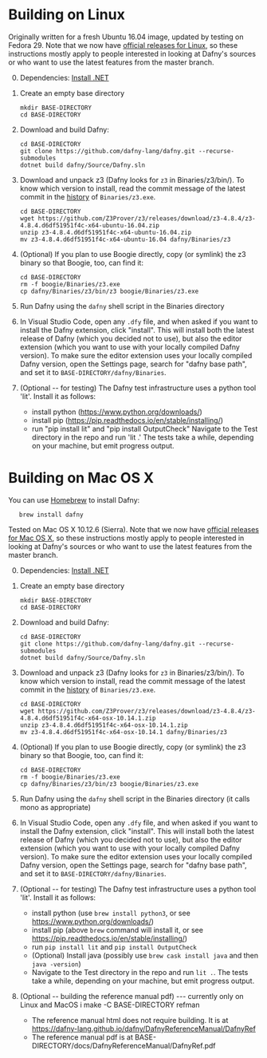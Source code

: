 Building on Linux
=================

Originally written for a fresh Ubuntu 16.04 image, updated by testing on Fedora 29. Note that we now have [official releases for Linux](https://github.com/dafny-lang/dafny/releases),
so these instructions mostly apply to people interested in looking at Dafny's sources or who want to use the latest features from the master branch.

0. Dependencies: [Install .NET](https://dotnet.microsoft.com/download)

1. Create an empty base directory

       mkdir BASE-DIRECTORY
       cd BASE-DIRECTORY

2. Download and build Dafny:

       cd BASE-DIRECTORY
       git clone https://github.com/dafny-lang/dafny.git --recurse-submodules
       dotnet build dafny/Source/Dafny.sln

3. Download and unpack z3 (Dafny looks for `z3` in Binaries/z3/bin/). To know which version to install, read the commit message of the latest commit in the [history](https://github.com/dafny-lang/dafny/commits/master/Binaries/z3.exe) of `Binaries/z3.exe`.

       cd BASE-DIRECTORY
       wget https://github.com/Z3Prover/z3/releases/download/z3-4.8.4/z3-4.8.4.d6df51951f4c-x64-ubuntu-16.04.zip
       unzip z3-4.8.4.d6df51951f4c-x64-ubuntu-16.04.zip
       mv z3-4.8.4.d6df51951f4c-x64-ubuntu-16.04 dafny/Binaries/z3

4. (Optional) If you plan to use Boogie directly, copy (or symlink) the z3 binary so that Boogie, too, can find it:

       cd BASE-DIRECTORY
       rm -f boogie/Binaries/z3.exe
       cp dafny/Binaries/z3/bin/z3 boogie/Binaries/z3.exe

5. Run Dafny using the `dafny` shell script in the Binaries directory

6. In Visual Studio Code, open any `.dfy` file, and when asked if you want to install the Dafny extension, click "install". This will install both the latest release of Dafny (which you decided not to use), but also the editor extension (which you want to use with your locally compiled Dafny version). To make sure the editor extension uses your locally compiled Dafny version, open the Settings page, search for "dafny base path", and set it to `BASE-DIRECTORY/dafny/Binaries`.

7. (Optional -- for testing) The Dafny test infrastructure uses a python tool 'lit'. Install it as follows:
   * install python (https://www.python.org/downloads/)
   * install pip (https://pip.readthedocs.io/en/stable/installing/)
   * run "pip install lit" and "pip install OutputCheck"
Navigate to the Test directory in the repo and run 'lit .'
The tests take a while, depending on your machine, but emit progress output.

Building on Mac OS X
====================

You can use [Homebrew](https://brew.sh) to install Dafny:

       brew install dafny

Tested on Mac OS X 10.12.6 (Sierra).  Note that we now have
[official releases for Mac OS X](https://github.com/dafny-lang/dafny/releases),
so these instructions mostly apply to people interested in looking at
Dafny's sources or who want to use the latest features from the master branch.

0. Dependencies: [Install .NET](https://dotnet.microsoft.com/download)

1. Create an empty base directory

       mkdir BASE-DIRECTORY
       cd BASE-DIRECTORY

2. Download and build Dafny:

       cd BASE-DIRECTORY
       git clone https://github.com/dafny-lang/dafny.git --recurse-submodules
       dotnet build dafny/Source/Dafny.sln

3. Download and unpack z3 (Dafny looks for `z3` in Binaries/z3/bin/). To know which version to install, read the commit message of the latest commit in the [history](https://github.com/dafny-lang/dafny/commits/master/Binaries/z3.exe) of `Binaries/z3.exe`.

       cd BASE-DIRECTORY
       wget https://github.com/Z3Prover/z3/releases/download/z3-4.8.4/z3-4.8.4.d6df51951f4c-x64-osx-10.14.1.zip
       unzip z3-4.8.4.d6df51951f4c-x64-osx-10.14.1.zip
       mv z3-4.8.4.d6df51951f4c-x64-osx-10.14.1 dafny/Binaries/z3

4. (Optional) If you plan to use Boogie directly, copy (or symlink) the z3 binary so that Boogie, too, can find it:

       cd BASE-DIRECTORY
       rm -f boogie/Binaries/z3.exe
       cp dafny/Binaries/z3/bin/z3 boogie/Binaries/z3.exe

5. Run Dafny using the `dafny` shell script in the Binaries directory (it calls mono as appropriate)

6. In Visual Studio Code, open any `.dfy` file, and when asked if you want to install the Dafny extension, click "install". This will install both the latest release of Dafny (which you decided not to use), but also the editor extension (which you want to use with your locally compiled Dafny version). To make sure the editor extension uses your locally compiled Dafny version, open the Settings page, search for "dafny base path", and set it to `BASE-DIRECTORY/dafny/Binaries`.

7. (Optional -- for testing) The Dafny test infrastructure uses a python tool 'lit'. Install it as follows:
   * install python (use `brew install python3`, or see https://www.python.org/downloads/)
   * install pip (above `brew` command will install it, or see https://pip.readthedocs.io/en/stable/installing/)
   * run `pip install lit` and `pip install OutputCheck`
   * (Optional) Install java (possibly use `brew cask install java` and then `java -version`)
   * Navigate to the Test directory in the repo and run `lit .`. The tests take a while, depending on your machine, but emit progress output.

8. (Optional -- building the reference manual pdf) --- currently only on Linux and MacOS
i	make -C BASE-DIRECTORY refman
   * The reference manual html does not require building. It is at
	https://dafny-lang.github.io/dafny/DafnyReferenceManual/DafnyRef
   * The reference manual pdf is at 
        BASE-DIRECTORY/docs/DafnyReferenceManual/DafnyRef.pdf
